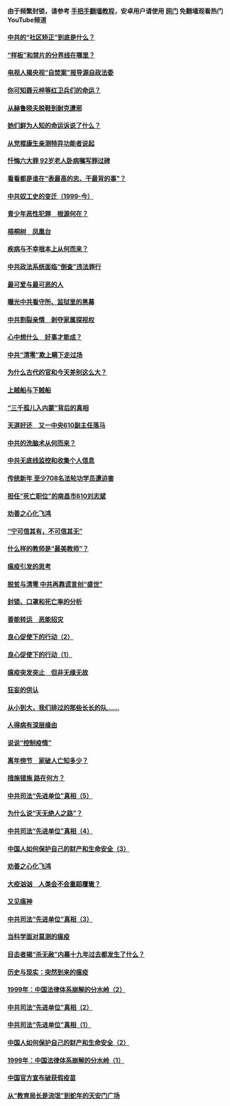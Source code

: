 #### 由于频繁封锁，请参考 [手把手翻墙教程](https://github.com/gfw-breaker/guides/wiki/)，安卓用户请使用 [网门](https://github.com/gfw-breaker/nogfw/blob/master/dl.md?t=04082201) 免翻墙观看热门YouTube频道 

#### [中共的“社区矫正”到底是什么？](../pages/19/422870.md?t=04082201) 

#### [“样板”和禁片的分界线在哪里？](../pages/19/422704.md?t=04082201) 

#### [电视人揭央视“自焚案”报导源自政法委](../pages/19/422770.md?t=04082201) 

#### [你可知聂元梓等红卫兵们的命运？](../pages/19/422848.md?t=04082201) 

#### [从赫鲁晓夫脱鞋到耐克遭邪](../pages/19/422826.md?t=04082201) 

#### [她们鲜为人知的命运诉说了什么？](../pages/19/422754.md?t=04082201) 

#### [从党棍康生亲测特异功能者说起](../pages/19/422657.md?t=04082201) 

#### [忏悔六大罪 92岁老人卧病嘱写罪过碑](../pages/19/422750.md?t=04082201) 

#### [看看都是谁在“表最高的忠、干最背的事”？](../pages/19/422703.md?t=04082201) 

#### [中共奴工史的变迁（1999-今）](../pages/19/422656.md?t=04082201) 

#### [青少年恶性犯罪　根源何在？](../pages/19/422449.md?t=04082201) 

#### [梧桐树　凤凰台](../pages/19/422442.md?t=04082201) 

#### [疾病与不幸根本上从何而来？](../pages/19/422438.md?t=04082201) 

#### [中共政法系统面临“倒查”违法罪行](../pages/19/422497.md?t=04082201) 

#### [最可爱与最可恶的人](../pages/19/422448.md?t=04082201) 

#### [曝光中共看守所、监狱里的黑幕](../pages/19/422390.md?t=04082201) 

#### [中共割裂亲情　剥夺家属探视权](../pages/19/422364.md?t=04082201) 

#### [心中想什么　好事才能成？](../pages/19/422318.md?t=04082201) 

#### [中共“清零”欺上瞒下走过场](../pages/19/422306.md?t=04082201) 

#### [为什么古代的官和今天差别这么大？](../pages/19/422228.md?t=04082201) 

#### [上贼船与下贼船](../pages/19/422276.md?t=04082201) 

#### [“三千孤儿入内蒙”背后的真相](../pages/19/422229.md?t=04082201) 

#### [天道好还　又一中央610副主任落马](../pages/19/422155.md?t=04082201) 

#### [中共的洗脑术从何而来？](../pages/19/422154.md?t=04082201) 

#### [中共无底线监控和收集个人信息](../pages/19/422039.md?t=04082201) 

#### [传统新年 至少708名法轮功学员遭迫害](../pages/19/421946.md?t=04082201) 

#### [担任“死亡职位”的南昌市610刘志斌](../pages/19/421957.md?t=04082201) 

#### [劝善之心化飞鸿](../pages/19/421164.md?t=04082201) 

#### [“宁可信其有，不可信其无”](../pages/19/421691.md?t=04082201) 

#### [什么样的教师是“最美教师”？](../pages/19/421755.md?t=04082201) 

#### [瘟疫引发的思考](../pages/19/421594.md?t=04082201) 

#### [脱贫与清零 中共再靠谎言创“盛世”](../pages/19/421590.md?t=04082201) 

#### [封锁、口罩和死亡率的分析](../pages/19/421495.md?t=04082201) 

#### [善能转运　恶能招灾](../pages/19/421334.md?t=04082201) 

#### [良心促使下的行动（2）](../pages/19/421361.md?t=04082201) 

#### [良心促使下的行动（1）](../pages/19/421302.md?t=04082201) 

#### [瘟疫突发突止　但非无缘无故](../pages/19/421281.md?t=04082201) 

#### [狂妄的供认](../pages/19/421199.md?t=04082201) 

#### [从小到大，我们排过的那些长长的队……](../pages/19/421243.md?t=04082201) 

#### [人得病有深层缘由](../pages/19/420864.md?t=04082201) 

#### [说说“控制疫情”](../pages/19/420831.md?t=04082201) 

#### [离年傍节　家破人亡知多少？](../pages/19/420563.md?t=04082201) 

#### [措施错施  路在何方？](../pages/19/420076.md?t=04082201) 

#### [中共司法“先进单位”真相（5）](../pages/19/419453.md?t=04082201) 

#### [为什么说“天无绝人之路”？](../pages/19/419618.md?t=04082201) 

#### [中共司法“先进单位”真相（4）](../pages/19/419452.md?t=04082201) 

#### [中国人如何保护自己的财产和生命安全（3）](../pages/19/419405.md?t=04082201) 

#### [劝善之心化飞鸿](../pages/19/418758.md?t=04082201) 

#### [大疫汹汹　人类会不会重蹈覆辙？](../pages/19/419691.md?t=04082201) 

#### [又见瘟神](../pages/19/419225.md?t=04082201) 

#### [中共司法“先进单位”真相（3）](../pages/19/419451.md?t=04082201) 

#### [当科学面对莫测的瘟疫](../pages/19/419625.md?t=04082201) 

#### [目击者揭“杀无赦”内幕十九年过去都发生了什么？](../pages/19/419617.md?t=04082201) 

#### [历史与现实：突然到来的瘟疫](../pages/19/419619.md?t=04082201) 

#### [1999年：中国法律体系崩解的分水岭（2）](../pages/19/419455.md?t=04082201) 

#### [中共司法“先进单位”真相（2）](../pages/19/419450.md?t=04082201) 

#### [中共司法“先进单位”真相（1）](../pages/19/419449.md?t=04082201) 

#### [中国人如何保护自己的财产和生命安全（2）](../pages/19/419404.md?t=04082201) 

#### [1999年：中国法律体系崩解的分水岭（1）](../pages/19/419454.md?t=04082201) 

#### [中国官方宣布破获假疫苗](../pages/19/419504.md?t=04082201) 

#### [从“教育局长是流氓”到蛇年的天安门广场](../pages/19/419470.md?t=04082201) 

